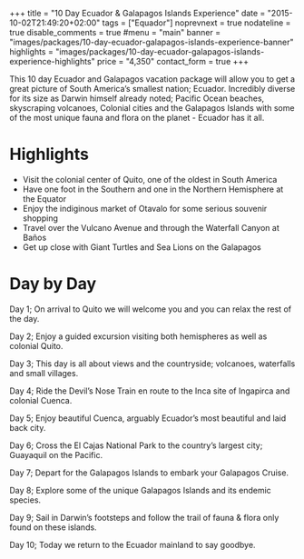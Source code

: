 +++
title = "10 Day Ecuador & Galapagos Islands Experience"
date = "2015-10-02T21:49:20+02:00"
tags = ["Equador"]
noprevnext = true
nodateline = true
disable_comments = true
#menu = "main"
banner = "images/packages/10-day-ecuador-galapagos-islands-experience-banner"
highlights = "images/packages/10-day-ecuador-galapagos-islands-experience-highlights"
price = "4,350"
contact_form = true
+++

This 10 day Ecuador and Galapagos vacation package will allow you to get a great picture of South America’s smallest nation; Ecuador. Incredibly diverse for its size as Darwin himself already noted; Pacific Ocean beaches, skyscraping volcanoes, Colonial cities and the Galapagos Islands with some of the most unique fauna and flora on the planet - Ecuador has it all.

# Highlights

* Visit the colonial center of Quito, one of the oldest in South America
* Have one foot in the Southern and one in the Northern Hemisphere at the Equator
* Enjoy the indiginous market of Otavalo for some serious souvenir shopping
* Travel over the Vulcano Avenue and through the Waterfall Canyon at Baños
* Get up close with Giant Turtles and Sea Lions on the Galapagos

# Day by Day

Day 1; On arrival to Quito we will welcome you and you can relax the rest of the day.

Day 2; Enjoy a guided excursion visiting both hemispheres as well as colonial Quito.

Day 3; This day is all about views and the countryside; volcanoes, waterfalls and small villages.

Day 4; Ride the Devil’s Nose Train en route to the Inca site of Ingapirca and colonial Cuenca.

Day 5; Enjoy beautiful Cuenca, arguably Ecuador’s most beautiful and laid back city.

Day 6; Cross the El Cajas National Park to the country’s largest city; Guayaquil on the Pacific.

Day 7; Depart for the Galapagos Islands to embark your Galapagos Cruise.

Day 8; Explore some of the unique Galapagos Islands and its endemic species.

Day 9; Sail in Darwin’s footsteps and follow the trail of fauna & flora only found on these islands.

Day 10; Today we return to the Ecuador mainland to say goodbye.
